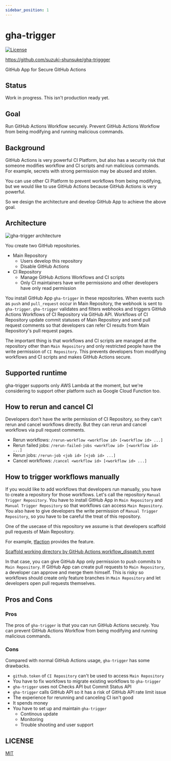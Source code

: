 ```yaml
---
sidebar_position: 1
---
```


# gha-trigger

[![License](http://img.shields.io/badge/license-mit-blue.svg?style=flat-square)](https://raw.githubusercontent.com/suzuki-shunsuke/gha-triggger/main/LICENSE)

https://github.com/suzuki-shunsuke/gha-triggger

GitHub App for Secure GitHub Actions

## Status

Work in progress. This isn't production ready yet.

## Goal

Run GitHub Actions Workflow securely.
Prevent GitHub Actions Workflow from being modifying and running malicious commands.

## Background

GitHub Actions is very powerful CI Platform, but also has a security risk that someone modifies workflow and CI scripts and run malicious commands.
For example, secrets with strong permission may be abused and stolen.

You can use other CI Platform to prevent workflows from being modifying, but we would like to use GitHub Actions because GitHub Actions is very powerful.

So we design the architecture and develop GitHub App to achieve the above goal.

## Architecture

![gha-trigger architecture](https://user-images.githubusercontent.com/13323303/186283702-cb3d7de1-6bb0-45dc-8387-d251068484a1.png)

You create two GitHub repositories.

- Main Repository
  - Users develop this repository
  - Disable GitHub Actions
- CI Repository
  - Manage GitHub Actions Workflows and CI scripts
  - Only CI maintainers have write permissiono and other developers have only read permission

You install GitHub App `gha-trigger` in these repositories.
When events such as `push` and `pull_request` occur in Main Repository, the webhook is sent to `gha-trigger`.
`gha-trigger` validates and filters webhooks and triggers GitHub Actions Workflows of CI Repository via GitHub API.
Workflows of CI Repository update commit statuses of Main Repository and send pull request comments so that developers can refer CI results from Main Repository's pull request pages.

The important thing is that workflows and CI scripts are managed at the repository other than `Main Repository` and only restricted people have the write permission of `CI Repository`.
This prevents developers from modifying workflows and CI scripts and makes GitHub Actions secure.

## Supported runtime

gha-trigger supports only AWS Lambda at the moment,
but we're considering to support other platform such as Google Cloud Function too.

## How to rerun and cancel CI

Developers don't have the write permission of CI Repository, so they can't rerun and cancel workflows directly.
But they can rerun and cancel workflows via pull request comments.

- Rerun workflows: `/rerun-workflow <workflow id> [<workflow id> ...]`
- Rerun failed jobs: `/rerun-failed-jobs <workflow id> [<workflow id> ...]`
- Rerun jobs: `/rerun-job <job id> [<job id> ...]`
- Cancel workflows: `/cancel <workflow id> [<workflow id> ...]`

## How to trigger workflows manually

If you would like to add workflows that developers run manually, you have to create a repository for those workflows.
Let's call the repository `Manual Trigger Repository`.
You have to install GitHub App in `Main Repository` and `Manual Trigger Repository` so that workflows can access `Main Repository`.
You also have to give developers the write permission of `Manual Trigger Repository`, so you have to be careful the treat of this repository.

One of the usecase of this repository we assume is that developers scaffold pull requests of Main Repository.

For example, [tfaction](https://github.com/suzuki-shunsuke/tfaction) provides the feature.

[Scaffold working directory by GitHub Actions workflow_dispatch event](https://suzuki-shunsuke.github.io/tfaction/docs/feature/scaffold-working-dir)

In that case, you can give GitHub App only permission to push commits to `Main Repository`.
If GitHub App can create pull requests to `Main Repository`, a developer can approve and merge them himself. This is risky so workflows should create only feature branches in `Main Repository` and let developers open pull requests themselves.

## Pros and Cons

### Pros

The pros of `gha-trigger` is that you can run GitHub Actions securely.
You can prevent GitHub Actions Workflow from being modifying and running malicious commands.

### Cons

Compared with normal GitHub Actions usage, `gha-trigger` has some drawbacks.

- `github.token` of `CI Repository` can't be used to access `Main Repository`
- You have to fix workfows to migrate existing workflows to `gha-trigger`
- `gha-trigger` uses not Checks API but Commit Status API
- `gha-trigger` calls GitHub API so it has a risk of GitHub API rate limit issue
- The experience for rerunning and canceling CI isn't good
- It spends money
- You have to set up and maintain `gha-trigger`
  - Continous update
  - Monitoring
  - Trouble shooting and user support

## LICENSE

[MIT](https://raw.githubusercontent.com/suzuki-shunsuke/gha-triggger/main/LICENSE)
